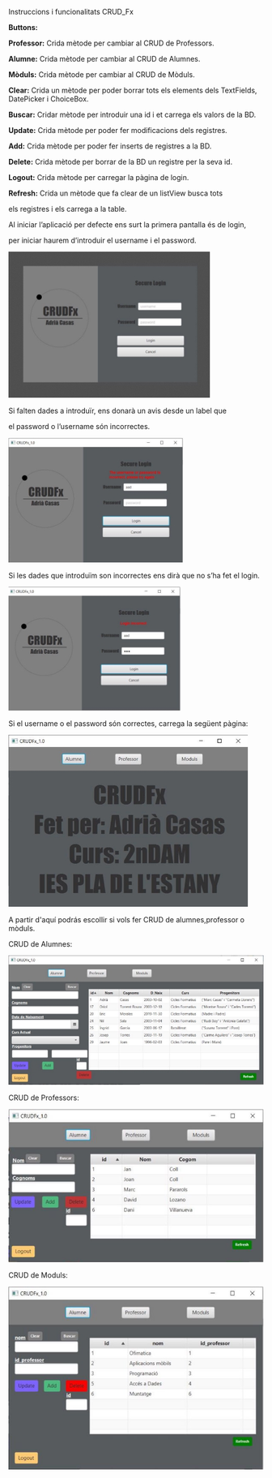 Instruccions i funcionalitats CRUD\_Fx

**Buttons:**

**Professor:** Crida mètode per cambiar al CRUD de Professors.


**Alumne:** Crida mètode per cambiar al CRUD de Alumnes.


**Mòduls:** Crida mètode per cambiar al CRUD de Mòduls.


**Clear:** Crida un mètode per poder borrar tots els elements dels TextFields, DatePicker i ChoiceBox.


**Buscar:** Cridar mètode per introduir una id i et carrega els valors de la BD.


**Update:** Crida mètode per poder fer modificacions dels registres.


**Add:** Crida mètode per poder fer inserts de registres a la BD.


**Delete:** Crida mètode per borrar de la BD un registre per la seva id.


**Logout:** Crida mètode per carregar la pàgina de login.


**Refresh:** Crida un mètode que fa clear de un listView busca tots 

els registres i els carrega a la table.  

  
    
    
Al iniciar l’aplicació per defecte ens surt la primera pantalla és de login,

per iniciar haurem d’introduir el username i el password.


![](Aspose.Words.d203419b-7e4c-4561-b060-498eeba11d35.001.jpeg)


Si falten dades a introduïr, ens donarà un avis desde un label que

el password o l’username són incorrectes.


![](Aspose.Words.d203419b-7e4c-4561-b060-498eeba11d35.002.jpeg)


Si les dades que introduïm son incorrectes ens dirà que no s’ha fet el login.


![](Aspose.Words.d203419b-7e4c-4561-b060-498eeba11d35.003.jpeg)


Si el username o el password són correctes, carrega la següent pàgina:


![](Aspose.Words.d203419b-7e4c-4561-b060-498eeba11d35.004.jpeg)


A partir d'aquí podrás escollir si vols fer CRUD de alumnes,professor o mòduls. 


CRUD de Alumnes:


![](Aspose.Words.d203419b-7e4c-4561-b060-498eeba11d35.005.jpeg)


CRUD de Professors:


![](Aspose.Words.d203419b-7e4c-4561-b060-498eeba11d35.006.jpeg)


CRUD de Moduls:


![](Aspose.Words.d203419b-7e4c-4561-b060-498eeba11d35.007.jpeg)

